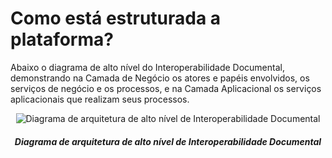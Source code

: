 # Como está estruturada a plataforma?

Abaixo o diagrama de alto nível do Interoperabilidade Documental, demonstrando na Camada de Negócio os atores e papéis envolvidos, os serviços de negócio e os processos, e na Camada Aplicacional os serviços aplicacionais que realizam seus processos.

<div align="center">
  <img src="../../../assets/images/inter%20doc%20novo%20(1).png" alt="Diagrama de arquitetura de alto nível de Interoperabilidade Documental">
  <h5>Diagrama de arquitetura de alto nível de Interoperabilidade Documental</h5>
</div>
<br>


